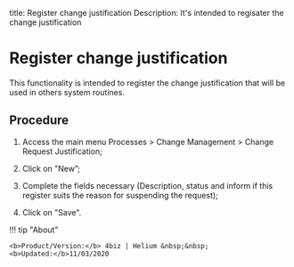 title: Register change justification
Description: It's intended to regisater the change justification
# Register change justification

This functionality is intended to register the change justification that will be used in others system routines.

Procedure
------------

1.  Access the main menu Processes \>
    Change Management \> Change Request Justification;

2.  Click on "New”;

3.  Complete the fields necessary (Description, status and inform if this
    register suits the reason for suspending the request);

4.  Click on "Save".

!!! tip "About"

    <b>Product/Version:</b> 4biz | Helium &nbsp;&nbsp;
    <b>Updated:</b>11/03/2020
